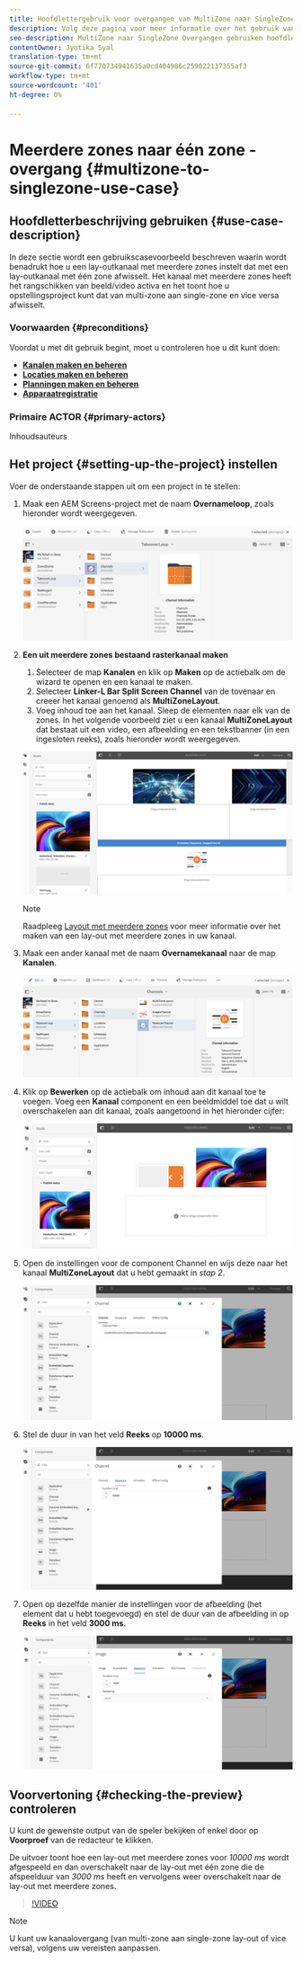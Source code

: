 ```yaml
---
title: Hoofdlettergebruik voor overgangen van MultiZone naar SingleZone
description: Volg deze pagina voor meer informatie over het gebruik van hoofdletters en kleine letters voor multiZone-overgangen.
seo-description: MultiZone naar SingleZone Overgangen gebruiken hoofdletters en kleine letters.
contentOwner: Jyotika Syal
translation-type: tm+mt
source-git-commit: 6f770734941635a0cd404986c259022137355af3
workflow-type: tm+mt
source-wordcount: '401'
ht-degree: 0%

---
```



# Meerdere zones naar één zone - overgang {#multizone-to-singlezone-use-case}


## Hoofdletterbeschrijving gebruiken {#use-case-description}

In deze sectie wordt een gebruikscasevoorbeeld beschreven waarin wordt benadrukt hoe u een lay-outkanaal met meerdere zones instelt dat met een lay-outkanaal met één zone afwisselt. Het kanaal met meerdere zones heeft het rangschikken van beeld/video activa en het toont hoe u opstellingsproject kunt dat van multi-zone aan single-zone en vice versa afwisselt.

### Voorwaarden {#preconditions}

Voordat u met dit gebruik begint, moet u controleren hoe u dit kunt doen:

* **[Kanalen maken en beheren](managing-channels.md)**
* **[Locaties maken en beheren](managing-locations.md)**
* **[Planningen maken en beheren](managing-schedules.md)**
* **[Apparaatregistratie](device-registration.md)**

### Primaire ACTOR {#primary-actors}

Inhoudsauteurs

## Het project {#setting-up-the-project} instellen

Voer de onderstaande stappen uit om een project in te stellen:

1. Maak een AEM Screens-project met de naam **Overnameloop**, zoals hieronder wordt weergegeven.

   ![element](assets/mz-to-sz1.png)


1. **Een uit meerdere zones bestaand rasterkanaal maken**

   1. Selecteer de map **Kanalen** en klik op **Maken** op de actiebalk om de wizard te openen en een kanaal te maken.
   1. Selecteer **Linker-L Bar Split Screen Channel** van de tovenaar en creeer het kanaal genoemd als **MultiZoneLayout**.
   1. Voeg inhoud toe aan het kanaal. Sleep de elementen naar elk van de zones. In het volgende voorbeeld ziet u een kanaal **MultiZoneLayout** dat bestaat uit een video, een afbeelding en een tekstbanner (in een ingesloten reeks), zoals hieronder wordt weergegeven.

   ![element](assets/mz-to-sz2.png)

   >[!NOTE]
   >
   >Raadpleeg [Layout met meerdere zones](multi-zone-layout-aem-screens.md) voor meer informatie over het maken van een lay-out met meerdere zones in uw kanaal.


1. Maak een ander kanaal met de naam **Overnamekanaal** naar de map **Kanalen**.

   ![element](assets/mz-to-sz3.png)

1. Klik op **Bewerken** op de actiebalk om inhoud aan dit kanaal toe te voegen. Voeg een **Kanaal** component en een beeldmiddel toe dat u wilt overschakelen aan dit kanaal, zoals aangetoond in het hieronder cijfer:

   ![element](assets/mz-to-sz4.png)

1. Open de instellingen voor de component Channel en wijs deze naar het kanaal **MultiZoneLayout** dat u hebt gemaakt in *stap 2*.

   ![element](assets/mz-to-sz5.png)

1. Stel de duur in van het veld **Reeks** op **10000 ms**.

   ![element](assets/mz-to-sz6.png)

1. Open op dezelfde manier de instellingen voor de afbeelding (het element dat u hebt toegevoegd) en stel de duur van de afbeelding in op **Reeks** in het veld **3000 ms**.

   ![element](assets/mz-to-sz7.png)

## Voorvertoning {#checking-the-preview} controleren

U kunt de gewenste output van de speler bekijken of enkel door op **Voorproef** van de redacteur te klikken.

De uitvoer toont hoe een lay-out met meerdere zones voor *10000 ms* wordt afgespeeld en dan overschakelt naar de lay-out met één zone die de afspeelduur van *3000 ms* heeft en vervolgens weer overschakelt naar de lay-out met meerdere zones.

>[!VIDEO](https://video.tv.adobe.com/v/30366)

>[!NOTE]
>
>U kunt uw kanaalovergang (van multi-zone aan single-zone lay-out of vice versa), volgens uw vereisten aanpassen.